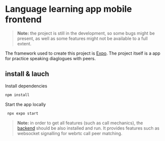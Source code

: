 # Language learning app mobile frontend

> **Note:** the project is still in the development, so some bugs might be present, as well as some features might not be available to a full extent.

The framework used to create this project is [Expo](https://expo.dev). The project itself is a app for practice speaking diaglogues with peers.

## install & lauch

Install dependencies

   ```bash
   npm install
   ```

Start the app locally

   ```bash
    npx expo start
   ```

> **Note:** in order to get all features (such as call mechanics), the [backend](https://github.com/uktveris/speaksers-backend) should be also installed and run. It provides features such as websocket signalling for webrtc call peer matching.
